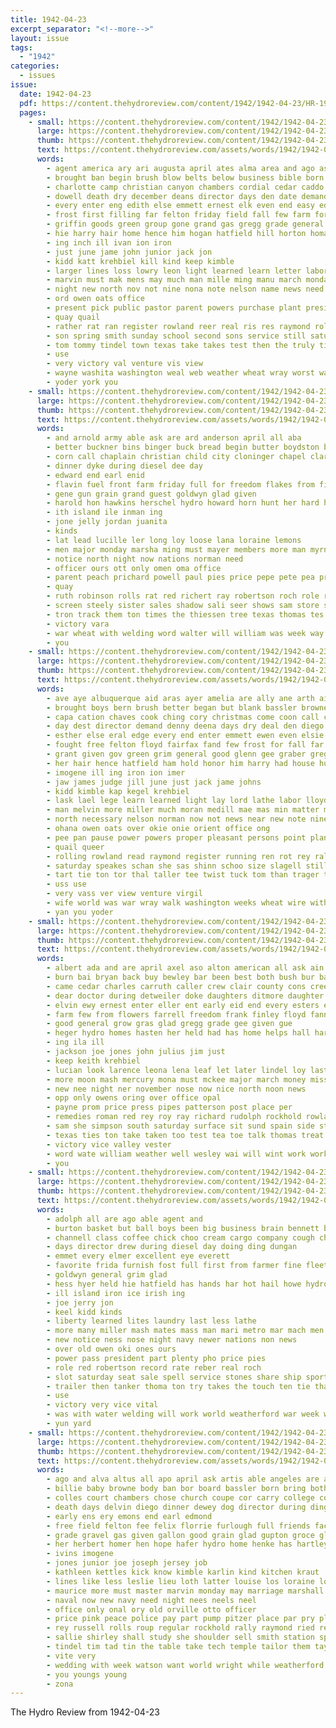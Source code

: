 ```yaml
---
title: 1942-04-23
excerpt_separator: "<!--more-->"
layout: issue
tags:
  - "1942"
categories:
  - issues
issue:
  date: 1942-04-23
  pdf: https://content.thehydroreview.com/content/1942/1942-04-23/HR-1942-04-23.pdf
  pages:
    - small: https://content.thehydroreview.com/content/1942/1942-04-23/small/HR-1942-04-23-01.jpg
      large: https://content.thehydroreview.com/content/1942/1942-04-23/large/HR-1942-04-23-01.jpg
      thumb: https://content.thehydroreview.com/content/1942/1942-04-23/thumbnails/HR-1942-04-23-01.jpg
      text: https://content.thehydroreview.com/assets/words/1942/1942-04-23/HR-1942-04-23-01.txt
      words:
        - agent america ary ari augusta april ates alma area and ago ast army alva are all alfalfa
        - brought ban begin brush blow belts below business bible born brown boy bowland back buy been burton bowen browne blaine barnard byrum boys bath best baptist bonds begun bright bank bet bouse but blank books
        - charlotte camp christian canyon chambers cordial cedar caddo cutting come call college can custer county company child chi cost class charle candy coats copper chester chance cates con city cast church chor carr came
        - dowell death dry december deans director days den date demand daily dick denny donate day daniel
        - every enter eng edith else emmett ernest elk even end easy edge elsie elmer
        - frost first filling far felton friday field fall few farm fort face farmer fore for figures fees from floyd
        - griffin goods green group gone grand gas gregg grade general grim glen grant genes given
        - hie harry hair home hence him hogan hatfield hill horton homa hunt had hume hold how ham honor held hard hydro has haul
        - ing inch ill ivan ion iron
        - just june jame john junior jack jon
        - kidd katt krehbiel kill kind keep kimble
        - larger lines loss lowry leon light learned learn letter labor let like last later lind lena large louise law land loan
        - marvin must mak mens may much man mille ming manu march monday miller morning matter million materi mcphearson miles more miss made minister members medill moran mabel male
        - night new north nov not nine nona note nelson name news need nickel now
        - ord owen oats office
        - present pick public pastor parent powers purchase plant president pete peete power pum pipe pulling peoples pounds place prior pam paul people part
        - quay quail
        - rather rat ran register rowland reer real ris res raymond roll russell roberson room rea running rolling read rogers rai
        - son spring smith sunday school second sons service still saturday sugar sed states steel small staff swam shinn size study supply south swartzendruber sid she sell state selling said soon siy special stout stamps slagell seat suits speak sale saw
        - tom tommy tindel town texas take takes test then the truly tite ting them tooth ted ten than thing tee times tipton tank ton tor
        - use
        - very victory val venture vis view
        - wayne washita washington weal web weather wheat wray worst was wire wil west word way went will why work wash want water wal walker weeks western wolf with wedding war week ward
        - yoder york you
    - small: https://content.thehydroreview.com/content/1942/1942-04-23/small/HR-1942-04-23-02.jpg
      large: https://content.thehydroreview.com/content/1942/1942-04-23/large/HR-1942-04-23-02.jpg
      thumb: https://content.thehydroreview.com/content/1942/1942-04-23/thumbnails/HR-1942-04-23-02.jpg
      text: https://content.thehydroreview.com/assets/words/1942/1942-04-23/HR-1942-04-23-02.txt
      words:
        - and arnold army able ask are ard anderson april all aba
        - better buckner bins binger buck bread begin butter boydston big buy
        - corn call chaplain christian child city cloninger chapel clark cary cor chandler cherry carruth chick car can come
        - dinner dyke during diesel dee day
        - edward end earl enid
        - flavin fuel front farm friday full for freedom flakes from first furnish frames fine
        - gene gun grain grand guest goldwyn glad given
        - harold hon hawkins herschel hydro howard horn hunt her hard home houston hot has henke hughes
        - ith island ile inman ing
        - jone jelly jordan juanita
        - kinds
        - lat lead lucille ler long loy loose lana loraine lemons
        - men major monday marsha ming must mayer members more man myrna many mai moore monti
        - notice north night now nations norman need
        - officer ours ott only omen oma office
        - parent peach prichard powell paul pies price pepe pete pea pride part power port
        - quay
        - ruth robinson rolls rat red richert ray robertson roch role range
        - screen steely sister sales shadow sali seer shows sam store she soon sunday show see stake station supple sell saturday son service size smith share
        - tron track them ton times the thiessen tree texas thomas tes
        - victory vara
        - war wheat with welding word walter will william was week way
        - you
    - small: https://content.thehydroreview.com/content/1942/1942-04-23/small/HR-1942-04-23-03.jpg
      large: https://content.thehydroreview.com/content/1942/1942-04-23/large/HR-1942-04-23-03.jpg
      thumb: https://content.thehydroreview.com/content/1942/1942-04-23/thumbnails/HR-1942-04-23-03.jpg
      text: https://content.thehydroreview.com/assets/words/1942/1942-04-23/HR-1942-04-23-03.txt
      words:
        - ave aye albuquerque aid aras ayer amelia are ally ane arth ain all acre april aim and ark alma aya alva area alen army age ago agent areas augusta
        - brought boys bern brush better began but blank bassler browne bixler bible below bom burton bath blow been braggs bet back ban belts brief bee bil books blaine barnard
        - capa cation chaves cook ching cory christmas come coon call calle city car col con county chambers church chance caddo creeks colorado capaci coyote cast cates child christian cea cara class carruth copper cost can company camp
        - day dest director demand denny deena days dry deal den diego date deans dam dowell der dozier daily december
        - esther else eral edge every end enter emmett ewen even elsie ery east ear ernest eng
        - fought free felton floyd fairfax fand few frost for fall far farm from face field filling
        - grant given gov green grim general good glenn gee graber gregg glen gone goods gas
        - her hair hence hatfield ham hold honor him harry had house husband held hare hath homa hould how hai has home hill hand hash hydro horton hume hes hunt
        - imogene ill ing iron ion imer
        - jaw james judge jill june just jack jame johns
        - kidd kimble kap kegel krehbiel
        - lask lael lege learn learned light lay lord lathe labor lloyd letter lines later land last lawton large like lindsay long larger
        - man melvin more miller much moran medill mae mas min matter music miles members must million mer march monday mounts miler most morning marvin money may mose meer mcphearson mish
        - north necessary nelson norman now not news near new note nine nel night nov neat name need never
        - ohana owen oats over okie onie orient office ong
        - pee pan pause power powers proper pleasant persons point plant pen pound pounds public people plate poon past pon penny president present prom pla pipe pap pastor paul peoples pete pond purchase
        - quail queer
        - rolling rowland read raymond register running ren rot rey ralph roll room real rea
        - saturday speakes schan she sas shinn schoo size slagell still sid see supply swam special soc sons severe stout schantz service school said sunday soon san stamps stage south sugar small second state swim start sad ser sera swartzendruber sines sermon stats sale suits son
        - tart tie ton tor thal taller tee twist tuck tom than trager thee then torey tech tell tha thing ted texas them test take tipton the ties tank
        - uss use
        - very vass ver view venture virgil
        - wife world was war wray walk washington weeks wheat wire with words will weather week walters watch west washita wayne worst western why wit william water work while walker wolf word
        - yan you yoder
    - small: https://content.thehydroreview.com/content/1942/1942-04-23/small/HR-1942-04-23-04.jpg
      large: https://content.thehydroreview.com/content/1942/1942-04-23/large/HR-1942-04-23-04.jpg
      thumb: https://content.thehydroreview.com/content/1942/1942-04-23/thumbnails/HR-1942-04-23-04.jpg
      text: https://content.thehydroreview.com/assets/words/1942/1942-04-23/HR-1942-04-23-04.txt
      words:
        - albert ada and are april axel aso alton american all ask ain able alfred aid awa anda abo
        - burn bai bryan back buy bewley bar been best both bush bur bank brewer bethel becke beans baby beck birth ben bobby
        - came cedar charles carruth caller crew clair county cons creek catt can christi cam close caddo chick chai cost call chalmers cee come carl chastain church car
        - dear doctor during detweiler doke daughters ditmore daughter demand dick day david dinner days deer ded
        - elvin ewy ernest enter eller ent early eid end every esters easy
        - farm few from flowers farrell freedom frank finley floyd fanny faller fann fore fay friday for first friends
        - good general grow gras glad gregg grade gee given gue
        - heger hydro homes hasten her held had has home helps hall hart hai harry harvester harder henry hinton herndon harvest
        - ing ila ill
        - jackson joe jones john julius jim just
        - keep keith krehbiel
        - lucian look larence leona lena leaf let later lindel loy last
        - more moon mash mercury mona must mckee major march money miss merit monday miller mond may mat
        - new nee night ner november nose now nice north noon news
        - opp only owens oring over office opal
        - payne prom price press pipes patterson post place per
        - remedies roman red rey roy ray richard rudolph rockhold rowland rege robbins reynolds ready
        - sam she simpson south saturday surface sit sund spain side stoves sunday smith school stange save sell supper sutton season spark service seeds stands shin station special sui strong son seed set sick
        - texas ties ton take taken too test tea toe talk thomas treat the
        - victory vice valley vester
        - word wate william weather well wesley wai will wint work working ward wisdom went weatherford was with ways wear wieland watch week while
        - you
    - small: https://content.thehydroreview.com/content/1942/1942-04-23/small/HR-1942-04-23-05.jpg
      large: https://content.thehydroreview.com/content/1942/1942-04-23/large/HR-1942-04-23-05.jpg
      thumb: https://content.thehydroreview.com/content/1942/1942-04-23/thumbnails/HR-1942-04-23-05.jpg
      text: https://content.thehydroreview.com/assets/words/1942/1942-04-23/HR-1942-04-23-05.txt
      words:
        - adolph all are ago able agent and
        - burton basket but ball boys been big business brain bennett bridge
        - channell class coffee chick choo cream cargo company cough chas crite county colony caddo close child cable care call clinton court
        - days director drew during diesel day doing ding dungan
        - emmet every elmer excellent eye everett
        - favorite frida furnish fost full first from farmer fine fleet for
        - goldwyn general grim glad
        - hess hyer held hie hatfield has hands har hot hail howe hydro home hai
        - ill island iron ice irish ing
        - joe jerry jon
        - keel kidd kinds
        - liberty learned lites laundry last less lathe
        - more many miller mash mates mass man mari metro mar mach men maine major must mayer
        - new notice ness nose night navy newer nations non news
        - over old owen oki ones ours
        - power pass president part plenty pho price pies
        - role red robertson record rate reber real roch
        - slot saturday seat sale spell service stones share ship sports speed sea shall steel supple
        - trailer then tanker thoma ton try takes the touch ten tie than
        - use
        - victory very vice vital
        - was with water welding will work world weatherford war week white weathers working
        - yun yard
    - small: https://content.thehydroreview.com/content/1942/1942-04-23/small/HR-1942-04-23-06.jpg
      large: https://content.thehydroreview.com/content/1942/1942-04-23/large/HR-1942-04-23-06.jpg
      thumb: https://content.thehydroreview.com/content/1942/1942-04-23/thumbnails/HR-1942-04-23-06.jpg
      text: https://content.thehydroreview.com/assets/words/1942/1942-04-23/HR-1942-04-23-06.txt
      words:
        - ago and alva altus all apo april ask artis able angeles are apt ally aid american army
        - billie baby browne body ban bor board bassler born bring both butch bridge best beeson but bob buy baggerly back bargar blue bulle begin beans bari bella boy boys bread bridgeport bride
        - colles court chambers chose church coupe cor carry college corbett child can come coats cat car corn carn charles chick care city chris
        - death days delvin diego dinner dewey dog director during ding dress down dee daughter done day
        - early ens ery emons end earl edmond
        - free field felton fee felix florrie furlough full friends face friend few from folks flakes farm frost for fam frock fox force ford friday first
        - grade gravel gas given gallon good grain glad gupton groce glen gail
        - her herbert homer hen hope hafer hydro home henke has hartley hazel hassler half hugo
        - ivins imogene
        - jones junior joe joseph jersey job
        - kathleen kettles kick know kimble karlin kind kitchen kraut
        - lines like less leslie lieu loth latter louise los loraine losing loud lucky leon life last lace later
        - maurice more must master marvin monday may marriage marshall maybe much milk made miss mcconnell mash moore mar
        - naval now new navy need night nees neels neel
        - office only onal ory old orville otto officer
        - price pink peace police pay part pump pitzer place par pry plan pan per pou pastor patrick pork page potter pound pounds
        - rey russell rolls roup regular rockhold rally raymond ried red ray rainbow roy round rye read
        - sallie shirley shall study she shoulder sell smith station special sacks sia staple sweet serge schoo shows short sunday sugar suit san stones simple sailor steele sid som student spring six saturday state small school sale stock suits soon sand son set
        - tindel tim tad tin the table take tech temple tailor them taylor tennessee touch top train tice tren texola
        - vite very
        - wedding with week watson want world wright while weatherford white williams waller walk well will wayne why way was wilson war wash walker work wat
        - you youngs young
        - zona
---
```


The Hydro Review from 1942-04-23

<!--more-->

